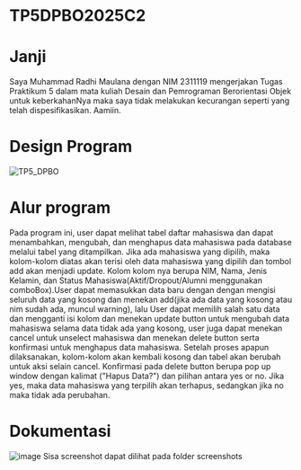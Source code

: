 # TP5DPBO2025C2
# Janji
Saya Muhammad Radhi Maulana dengan NIM 2311119 mengerjakan Tugas Praktikum 5 dalam mata kuliah Desain dan Pemrograman Berorientasi Objek untuk keberkahanNya maka saya tidak melakukan kecurangan seperti yang telah dispesifikasikan. Aamiin.
# Design Program
![TP5_DPBO](https://github.com/user-attachments/assets/9014e269-8d8b-46bf-8a77-0689e5f80e88)
# Alur program
Pada program ini, user dapat melihat tabel daftar mahasiswa dan dapat menambahkan, mengubah, dan menghapus data mahasiswa pada database melalui tabel yang ditampilkan. Jika ada mahasiswa yang dipilih, maka kolom-kolom diatas akan terisi oleh data mahasiswa yang dipilih dan tombol add akan menjadi update. Kolom kolom nya berupa NIM, Nama, Jenis Kelamin, dan Status Mahasiswa(Aktif/Dropout/Alumni menggunakan comboBox).User dapat memasukkan data baru dengan dengan mengisi seluruh data yang kosong dan menekan add(jika ada data yang kosong atau nim sudah ada, muncul warning), lalu User dapat memilih salah satu data dan mengganti isi kolom dan menekan update button untuk mengubah data mahasiswa selama data tidak ada yang kosong, user juga dapat menekan cancel untuk unselect mahasiswa dan menekan delete button serta konfirmasi untuk menghapus data mahasiswa. Setelah proses apapun dilaksanakan, kolom-kolom akan kembali kosong dan tabel akan berubah untuk aksi selain cancel. Konfirmasi pada delete button berupa pop up window dengan kalimat ("Hapus Data?") dan pilihan antara yes or no. Jika yes, maka data mahasiswa yang terpilih akan terhapus, sedangkan jika no maka tidak ada perubahan.
# Dokumentasi
![image](https://github.com/user-attachments/assets/0b1f2370-7088-4d44-9ad5-765664f8c09e)
Sisa screenshot dapat dilihat pada folder screenshots
